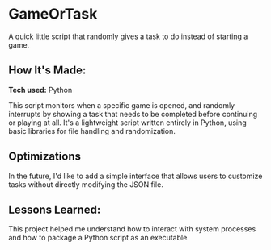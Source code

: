 # GameOrTask
A quick little script that randomly gives a task to do instead of starting a game.

## How It's Made:

**Tech used:** Python

This script monitors when a specific game is opened, and randomly interrupts by showing a task that needs to be completed before continuing or playing at all. It's a lightweight script written entirely in Python, using basic libraries for file handling and randomization.

## Optimizations
In the future, I'd like to add a simple interface that allows users to customize tasks without directly modifying the JSON file.

## Lessons Learned:

This project helped me understand how to interact with system processes and how to package a Python script as an executable.

